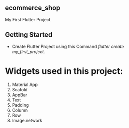 ## ecommerce_shop

My First Flutter Project

## Getting Started

- Create Flutter Project using this Command *flutter create my_first_projcet*.


# Widgets used in this project:
1. Material App
2. Scafold
3. AppBar
4. Text
5. Padding
6. Column
7. Row
8. Image.network
